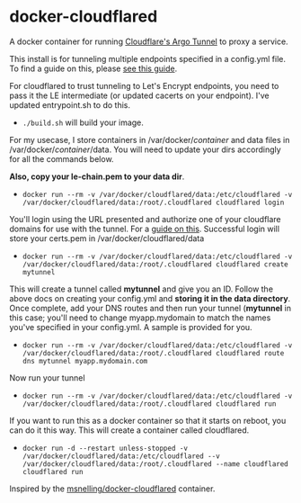 # docker-cloudflared
<p>

A docker container for running [Cloudflare's Argo Tunnel](https://developers.cloudflare.com/argo-tunnel/quickstart/) to proxy a service.

This install is for tunneling multiple endpoints specified in a config.yml
file. To find a guide on this, please [see this
guide](https://omar2cloud.github.io/cloudflare/cloudflared/cloudflare/). 
 
For cloudflared to trust tunneling to Let's Encrypt endpoints, you need to pass
it the LE intermediate (or updated cacerts on your endpoint). I've updated
entrypoint.sh to do this.

* `./build.sh` will build your image.
 
For my usecase, I store containers in /var/docker/<i>container</i> and data files in
/var/docker/<i>container</i>/data.  You will need to update your dirs
accordingly for all the commands below.

<b>Also, copy your le-chain.pem to your data dir</b>. 

* `docker run --rm -v /var/docker/cloudflared/data:/etc/cloudflared -v /var/docker/cloudflared/data:/root/.cloudflared cloudflared login`

You'll login using the URL presented and authorize one of your cloudflare domains for use
with the tunnel. For a [guide on this](https://omar2cloud.github.io/cloudflare/cloudflared/cloudflare/).
Successful login will store your certs.pem in /var/docker/cloudflared/data

* `docker run --rm -v /var/docker/cloudflared/data:/etc/cloudflared -v /var/docker/cloudflared/data:/root/.cloudflared cloudflared create mytunnel`

This will create a tunnel called <b>mytunnel</b> and give you an ID.  Follow the above
docs on creating your config.yml and <b>storing it in the data directory</b>. Once
complete, add your DNS routes and then run your tunnel (<b>mytunnel</b> in this
case; you'll need to change myapp.mydomain to match the names you've
specified in your config.yml. A sample is provided for you. 

* `docker run --rm -v /var/docker/cloudflared/data:/etc/cloudflared -v /var/docker/cloudflared/data:/root/.cloudflared cloudflared route dns mytunnel myapp.mydomain.com`

Now run your tunnel

* `docker run --rm -v /var/docker/cloudflared/data:/etc/cloudflared -v /var/docker/cloudflared/data:/root/.cloudflared cloudflared run`

Іf you want to run this as a docker container so that it starts on reboot, you
can do it this way. This will create a container called cloudflared. 

* `docker run -d --restart unless-stopped -v /var/docker/cloudflared/data:/etc/cloudflared --v /var/docker/cloudflared/data:/root/.cloudflared --name cloudflared cloudflared run`

Inspired by the [msnelling/docker-cloudflared](https://github.com/msnelling/docker-cloudflared) container.
